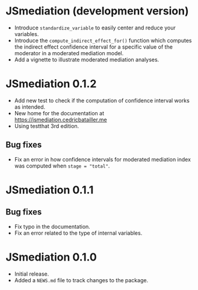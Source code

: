 # JSmediation (development version)

* Introduce `standardize_variable` to easily center and reduce your variables.
* Introduce the `compute_indirect_effect_for()` function which computes the 
  indirect effect confidence interval for a specific value of the moderator in 
  a moderated mediation model.
* Add a vignette to illustrate moderated mediation analyses.

# JSmediation 0.1.2

* Add new test to check if the computation of confidence interval works as
intended.
* New home for the documentation at https://jsmediation.cedricbatailler.me
* Using testthat 3rd edition.

## Bug fixes

* Fix an error in how confidence intervals for moderated mediation index was
computed when `stage = "total"`.

# JSmediation 0.1.1

## Bug fixes

* Fix typo in the documentation.
* Fix an error related to the type of internal variables. 

# JSmediation 0.1.0

* Initial release.
* Added a `NEWS.md` file to track changes to the package.

